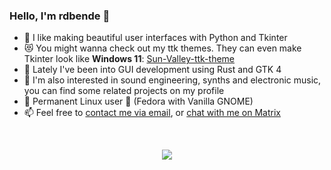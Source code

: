 ### Hello, I'm rdbende :wave:

- :snake: I like making beautiful user interfaces with Python and Tkinter
- :heart_eyes_cat: You might wanna check out my ttk themes. They can even make Tkinter look like **Windows 11**: [Sun-Valley-ttk-theme](https://github.com/rdbende/Sun-Valley-ttk-theme)
- :crab: Lately I've been into GUI development using Rust and GTK 4
- :musical_keyboard: I'm also interested in sound engineering, synths and electronic music, you can find some related projects on my profile
- :penguin: Permanent Linux user :muscle: (Fedora with Vanilla GNOME)
- :mailbox: Feel free to [contact me via email](mailto:rdbende@proton.me), or [chat with me on Matrix](https://matrix.to/#/@rdbende:matrix.org)

</br>
<p align="center">
  <img src="https://github-readme-stats.vercel.app/api?username=rdbende&show_icons=true&count_private=true&bg_color=30,e96443,904e95&icon_color=fafafa&text_color=fafafa&title_color=fafafa&border_color=fafafa&border_radius=20&include_all_commits=true&line_height=30&custom_title=My%20GitHub%20Stats">
</p>
